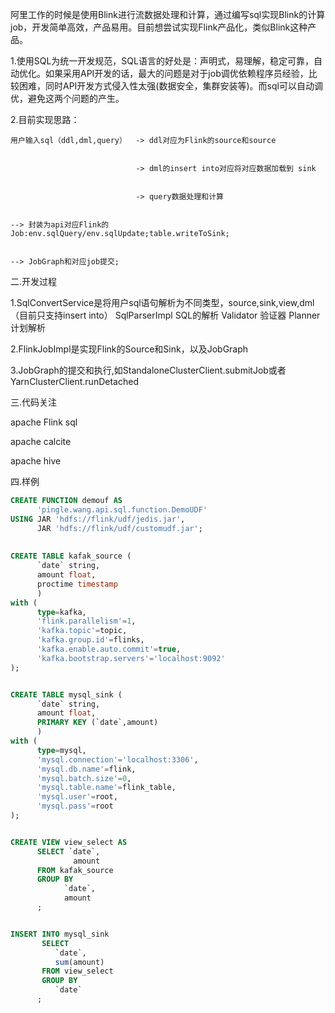 阿里工作的时候是使用Blink进行流数据处理和计算，通过编写sql实现Blink的计算job，开发简单高效，产品易用。目前想尝试实现Flink产品化，类似Blink这种产品。


   1.使用SQL为统一开发规范，SQL语言的好处是：声明式，易理解，稳定可靠，自动优化。如果采用API开发的话，最大的问题是对于job调优依赖程序员经验，比较困难，同时API开发方式侵入性太强(数据安全，集群安装等)。而sql可以自动调优，避免这两个问题的产生。
   
   
   2.目前实现思路：
   
   
    用户输入sql（ddl,dml,query）  -> ddl对应为Flink的source和source


                                -> dml的insert into对应将对应数据加载到 sink 
                           
                           
                                -> query数据处理和计算
                           
                           
    --> 封装为api对应Flink的Job:env.sqlQuery/env.sqlUpdate;table.writeToSink;
    
    
    --> JobGraph和对应job提交; 
    
    
二.开发过程


   1.SqlConvertService是将用户sql语句解析为不同类型，source,sink,view,dml（目前只支持insert into）
     SqlParserImpl SQL的解析
     Validator  验证器
     Planner    计划解析
   
   2.FlinkJobImpl是实现Flink的Source和Sink，以及JobGraph
   
   3.JobGraph的提交和执行,如StandaloneClusterClient.submitJob或者YarnClusterClient.runDetached    
   
   
三.代码关注

apache Flink sql

apache calcite

apache hive  


四.样例
```sql
CREATE FUNCTION demouf AS 
      'pingle.wang.api.sql.function.DemoUDF' 
USING JAR 'hdfs://flink/udf/jedis.jar',
      JAR 'hdfs://flink/udf/customudf.jar';
      
      
CREATE TABLE kafak_source (
      `date` string,
      amount float, 
      proctime timestamp
      ) 
with (
      type=kafka,
      'flink.parallelism'=1,
      'kafka.topic'=topic,
      'kafka.group.id'=flinks,
      'kafka.enable.auto.commit'=true,
      'kafka.bootstrap.servers'='localhost:9092'
);


CREATE TABLE mysql_sink (
      `date` string, 
      amount float, 
      PRIMARY KEY (`date`,amount)
      ) 
with (
      type=mysql,
      'mysql.connection'='localhost:3306',
      'mysql.db.name'=flink,
      'mysql.batch.size'=0,
      'mysql.table.name'=flink_table,
      'mysql.user'=root,
      'mysql.pass'=root
);


CREATE VIEW view_select AS 
      SELECT `date`, 
              amount 
      FROM kafak_source 
      GROUP BY 
            `date`,
            amount
      ;


INSERT INTO mysql_sink 
       SELECT 
          `date`, 
          sum(amount) 
       FROM view_select 
       GROUP BY 
          `date`
      ;
```